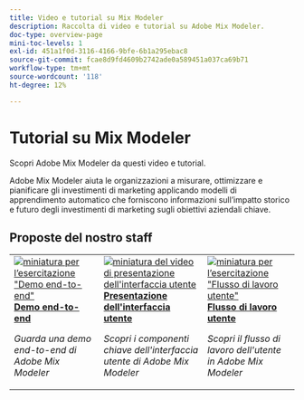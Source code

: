 ```yaml
---
title: Video e tutorial su Mix Modeler
description: Raccolta di video e tutorial su Adobe Mix Modeler.
doc-type: overview-page
mini-toc-levels: 1
exl-id: 451a1f0d-3116-4166-9bfe-6b1a295ebac8
source-git-commit: fcae8d9fd4609b2742ade0a589451a037ca69b71
workflow-type: tm+mt
source-wordcount: '118'
ht-degree: 12%

---
```


# Tutorial su Mix Modeler

Scopri Adobe Mix Modeler da questi video e tutorial.

Adobe Mix Modeler aiuta le organizzazioni a misurare, ottimizzare e pianificare gli investimenti di marketing applicando modelli di apprendimento automatico che forniscono informazioni sull’impatto storico e futuro degli investimenti di marketing sugli obiettivi aziendali chiave.


<div id="recs-overview-body-1"></div>
<div id="recs-overview-body-2"></div>
<div id="recs-overview-body-3"></div>
<div id="recs-overview-body-4"></div>
<div id="recs-overview-body-5"></div>
<div id="recs-overview-body-6"></div>

## Proposte del nostro staff

<div id="staff-picks-section">
<table style="margin-top: 0 !important">
<tr>
  <td>
    <a href="intro/demo.md">
      <img alt="miniatura per l’esercitazione &quot;Demo end-to-end&quot;" src="https://video.tv.adobe.com/v/3440794?format=jpeg" />
    </a>
    <div>
      <a href="intro/demo.md">
    <strong>Demo end-to-end</strong>
    </a>
    </div>
    <p>
    <em>Guarda una demo end-to-end di Adobe Mix Modeler</em>
    <p>
  </td>
  <td>
    <a href="intro/user-interface-tour.md">
      <img alt="miniatura del video di presentazione dell&apos;interfaccia utente" src="https://video.tv.adobe.com/v/3424851?format=jpeg" />
    </a>
    <div>
      <a href="intro/user-interface-tour.md">
    <strong>Presentazione dell'interfaccia utente</strong>
    </a>
    </div>
    <p>
    <em>Scopri i componenti chiave dell'interfaccia utente di Adobe Mix Modeler</em>
    <p>
  </td>
  <td>
    <a href="intro/user-workflow.md">
      <img alt="miniatura per l’esercitazione &quot;Flusso di lavoro utente&quot;" src="https://video.tv.adobe.com/v/3424854?format=jpeg" />
    </a>
    <div>
      <a href="intro/user-workflow.md">
    <strong>Flusso di lavoro utente</strong>
    </a>
    </div>
    <p>
    <em>Scopri il flusso di lavoro dell'utente in Adobe Mix Modeler</em>
    <p>
  </td>
</tr>
</table>

</div>
